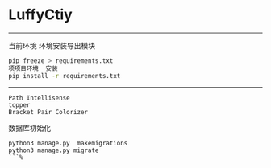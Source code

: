 # LuffyCtiy

---
当前环境   环境安装导出模块
``` bash
pip freeze > requirements.txt 
项项目环境  安装
pip install -r requirements.txt
```

---
```
Path Intellisense
topper
Bracket Pair Colorizer
```

数据库初始化
```
python3 manage.py  makemigrations 
python3 manage.py migrate
```%   